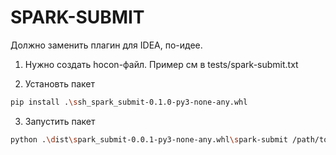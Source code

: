 # SPARK-SUBMIT

Должно заменить плагин для IDEA, по-идее.

1. Нужно создать hocon-файл. Пример см в tests/spark-submit.txt

2. Установть пакет
```bash
pip install .\ssh_spark_submit-0.1.0-py3-none-any.whl
```

3. Запустить пакет 

```bash
python .\dist\spark_submit-0.0.1-py3-none-any.whl\spark-submit /path/to/filename.ini
```

    